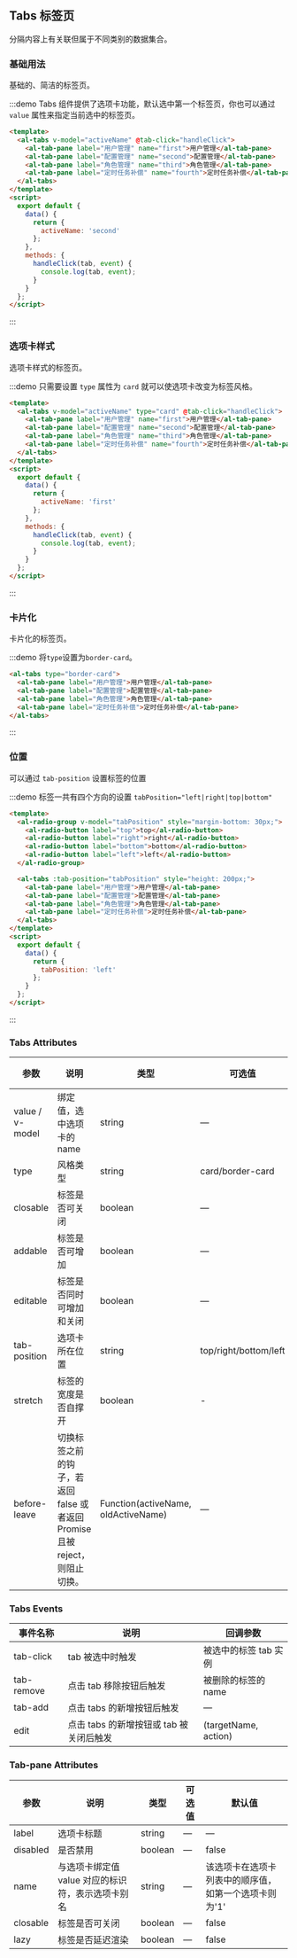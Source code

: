 ## Tabs 标签页

分隔内容上有关联但属于不同类别的数据集合。

### 基础用法

基础的、简洁的标签页。

:::demo Tabs 组件提供了选项卡功能，默认选中第一个标签页，你也可以通过 `value` 属性来指定当前选中的标签页。

```html
<template>
  <al-tabs v-model="activeName" @tab-click="handleClick">
    <al-tab-pane label="用户管理" name="first">用户管理</al-tab-pane>
    <al-tab-pane label="配置管理" name="second">配置管理</al-tab-pane>
    <al-tab-pane label="角色管理" name="third">角色管理</al-tab-pane>
    <al-tab-pane label="定时任务补偿" name="fourth">定时任务补偿</al-tab-pane>
  </al-tabs>
</template>
<script>
  export default {
    data() {
      return {
        activeName: 'second'
      };
    },
    methods: {
      handleClick(tab, event) {
        console.log(tab, event);
      }
    }
  };
</script>
```

:::

### 选项卡样式

选项卡样式的标签页。

:::demo 只需要设置 `type` 属性为 `card` 就可以使选项卡改变为标签风格。

```html
<template>
  <al-tabs v-model="activeName" type="card" @tab-click="handleClick">
    <al-tab-pane label="用户管理" name="first">用户管理</al-tab-pane>
    <al-tab-pane label="配置管理" name="second">配置管理</al-tab-pane>
    <al-tab-pane label="角色管理" name="third">角色管理</al-tab-pane>
    <al-tab-pane label="定时任务补偿" name="fourth">定时任务补偿</al-tab-pane>
  </al-tabs>
</template>
<script>
  export default {
    data() {
      return {
        activeName: 'first'
      };
    },
    methods: {
      handleClick(tab, event) {
        console.log(tab, event);
      }
    }
  };
</script>
```

:::

### 卡片化

卡片化的标签页。

:::demo 将`type`设置为`border-card`。

```html
<al-tabs type="border-card">
  <al-tab-pane label="用户管理">用户管理</al-tab-pane>
  <al-tab-pane label="配置管理">配置管理</al-tab-pane>
  <al-tab-pane label="角色管理">角色管理</al-tab-pane>
  <al-tab-pane label="定时任务补偿">定时任务补偿</al-tab-pane>
</al-tabs>
```

:::

### 位置

可以通过 `tab-position` 设置标签的位置

:::demo 标签一共有四个方向的设置 `tabPosition="left|right|top|bottom"`

```html
<template>
  <al-radio-group v-model="tabPosition" style="margin-bottom: 30px;">
    <al-radio-button label="top">top</al-radio-button>
    <al-radio-button label="right">right</al-radio-button>
    <al-radio-button label="bottom">bottom</al-radio-button>
    <al-radio-button label="left">left</al-radio-button>
  </al-radio-group>

  <al-tabs :tab-position="tabPosition" style="height: 200px;">
    <al-tab-pane label="用户管理">用户管理</al-tab-pane>
    <al-tab-pane label="配置管理">配置管理</al-tab-pane>
    <al-tab-pane label="角色管理">角色管理</al-tab-pane>
    <al-tab-pane label="定时任务补偿">定时任务补偿</al-tab-pane>
  </al-tabs>
</template>
<script>
  export default {
    data() {
      return {
        tabPosition: 'left'
      };
    }
  };
</script>
```

:::

### Tabs Attributes

| 参数            | 说明                                                                        | 类型                                | 可选值                | 默认值              |
| --------------- | --------------------------------------------------------------------------- | ----------------------------------- | --------------------- | ------------------- |
| value / v-model | 绑定值，选中选项卡的 name                                                   | string                              | —                     | 第一个选项卡的 name |
| type            | 风格类型                                                                    | string                              | card/border-card      | —                   |
| closable        | 标签是否可关闭                                                              | boolean                             | —                     | false               |
| addable         | 标签是否可增加                                                              | boolean                             | —                     | false               |
| editable        | 标签是否同时可增加和关闭                                                    | boolean                             | —                     | false               |
| tab-position    | 选项卡所在位置                                                              | string                              | top/right/bottom/left | top                 |
| stretch         | 标签的宽度是否自撑开                                                        | boolean                             | -                     | false               |
| before-leave    | 切换标签之前的钩子，若返回 false 或者返回 Promise 且被 reject，则阻止切换。 | Function(activeName, oldActiveName) | —                     | —                   |

### Tabs Events

| 事件名称   | 说明                                    | 回调参数              |
| ---------- | --------------------------------------- | --------------------- |
| tab-click  | tab 被选中时触发                        | 被选中的标签 tab 实例 |
| tab-remove | 点击 tab 移除按钮后触发                 | 被删除的标签的 name   |
| tab-add    | 点击 tabs 的新增按钮后触发              | —                     |
| edit       | 点击 tabs 的新增按钮或 tab 被关闭后触发 | (targetName, action)  |

### Tab-pane Attributes

| 参数     | 说明                                              | 类型    | 可选值 | 默认值                                                |
| -------- | ------------------------------------------------- | ------- | ------ | ----------------------------------------------------- |
| label    | 选项卡标题                                        | string  | —      | —                                                     |
| disabled | 是否禁用                                          | boolean | —      | false                                                 |
| name     | 与选项卡绑定值 value 对应的标识符，表示选项卡别名 | string  | —      | 该选项卡在选项卡列表中的顺序值，如第一个选项卡则为'1' |
| closable | 标签是否可关闭                                    | boolean | —      | false                                                 |
| lazy     | 标签是否延迟渲染                                  | boolean | —      | false                                                 |
